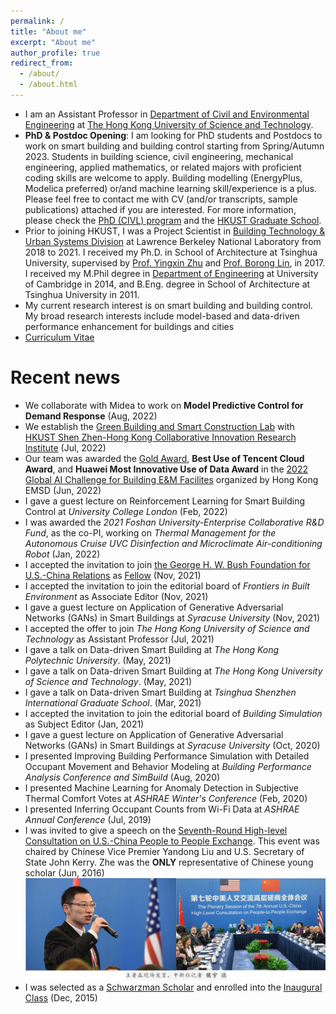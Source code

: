 ```yaml
---
permalink: /
title: "About me"
excerpt: "About me"
author_profile: true
redirect_from: 
  - /about/
  - /about.html
---
```


- I am an Assistant Professor in [Department of Civil and Environmental Engineering](https://www.ce.ust.hk/) at [The Hong Kong University of Science and Technology](https://hkust.edu.hk/home).
- **PhD & Postdoc Opening**: I am looking for PhD students and Postdocs to work on smart building and building control starting from Spring/Autumn 2023. Students in building science, civil engineering, mechanical engineering, applied mathematics, or related majors with proficient coding skills are welcome to apply. Building modelling (EnergyPlus, Modelica preferred) or/and machine learning skill/experience is a plus. Please feel free to contact me with CV (and/or transcripts, sample publications) attached if you are interested. For more information, please check the [PhD (CIVL) program](https://prog-crs.ust.hk/pgprog/2020-21/mphil-phd-civl%20) and the [HKUST Graduate School](https://pg.ust.hk/prospective-students/home).
- Prior to joining HKUST, I was a Project Scientist in [Building Technology & Urban Systems Division](https://buildings.lbl.gov/) at Lawrence Berkeley National Laboratory from 2018 to 2021. I received my Ph.D. in School of Architecture at Tsinghua University, supervised by [Prof. Yingxin Zhu](http://www.arch.tsinghua.edu.cn/info/Building%20Science%20and%20Technology/1825) and [Prof. Borong Lin](http://www.arch.tsinghua.edu.cn/info/Building%20Science%20and%20Technology/1804), in 2017. I received my M.Phil degree in [Department of Engineering](http://www.eng.cam.ac.uk/) at University of Cambridge in 2014, and B.Eng. degree in School of Architecture at Tsinghua University in 2011.
- My current research interest is on smart building and building control. My broad research interests include model-based and data-driven performance enhancement for buildings and cities
- [Curriculum Vitae](http://walterzwang.github.io/files/CV.pdf)


Recent news
======
- We collaborate with Midea to work on **Model Predictive Control for Demand Response** (Aug, 2022) 
- We establish the [Green Building and Smart Construction Lab](https://hkust.shciri.cn/research/platform/288.html) with [HKUST Shen Zhen-Hong Kong Collaborative Innovation Research Institute](https://hkust.shciri.cn/) (Jul, 2022)
- Our team was awarded the [Gold Award](http://walterzwang.github.io/files/2022EMSDAIChallenge.pdf), **Best Use of Tencent Cloud Award**, and **Huawei Most Innovative Use of Data Award** in the [2022 Global AI Challenge for Building E&M Facilites](https://www.globalaichallenge.com/en/home) organized by Hong Kong EMSD (Jun, 2022)
- I gave a guest lecture on Reinforcement Learning for Smart Building Control at *University College London* (Feb, 2022)
- I was awarded the *2021 Foshan University-Enterprise Collaborative R&D Fund*, as the co-PI, working on *Thermal Management for the Autonomous Cruise UVC Disinfection and Microclimate Air-conditioning Robot* (Jan, 2022)
- I accepted the invitation to join [the George H. W. Bush Foundation for U.S.-China Relations](https://bushchinafoundation.org/) as [Fellow](http://walterzwang.github.io/files/BushFoundationFellow.pdf) (Nov, 2021)
- I accepted the invitation to join the editorial board of *Frontiers in Built Environment* as Associate Editor (Nov, 2021)
- I gave a guest lecture on Application of Generative Adversarial Networks (GANs) in Smart Buildings at *Syracuse University* (Nov, 2021)
- I accepted the offer to join *The Hong Kong University of Science and Technology* as Assistant Professor (Jul, 2021)
- I gave a talk on Data-driven Smart Building at *The Hong Kong Polytechnic University*. (May, 2021)
- I gave a talk on Data-driven Smart Building at *The Hong Kong University of Science and Technology*. (May, 2021)
- I gave a talk on Data-driven Smart Building at *Tsinghua Shenzhen International Graduate School*. (Mar, 2021)
- I accepted the invitation to join the editorial board of *Building Simulation* as Subject Editor (Jan, 2021)
- I gave a guest lecture on Application of Generative Adversarial Networks (GANs) in Smart Buildings at *Syracuse University* (Oct, 2020)
- I presented Improving Building Performance Simulation with Detailed Occupant Movement and Behavior Modeling at *Building Performance Analysis Conference and SimBuild* (Aug, 2020)
- I presented Machine Learning for Anomaly Detection in Subjective Thermal Comfort Votes at *ASHRAE Winter's Conference* (Feb, 2020)
- I presented Inferring Occupant Counts from Wi-Fi Data at *ASHRAE Annual Conference* (Jul, 2019)
- I was invited to give a speech on the [Seventh-Round High-level Consultation on U.S.-China People to People Exchange](https://www.tsinghua.edu.cn/info/1756/71634.htm). This event was chaired by Chinese Vice Premier Yandong Liu and U.S. Secretary of State John Kerry. Zhe was the **ONLY** representative of Chinese young scholar (Jun, 2016)<br/><img src='/images/PeopleToPeopleExchange.png' width='800'>
- I was selected as a [Schwarzman Scholar](http://en.sc.tsinghua.edu.cn/) and enrolled into the [Inaugural Class](https://www.nytimes.com/2016/01/11/business/dealbook/schwarzman-scholars-announces-inaugural-class-to-study-in-china.html) (Dec, 2015)